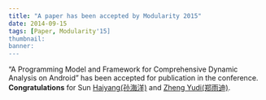 ```yaml
---
title: "A paper has been accepted by Modularity 2015"
date: 2014-09-15
tags: [Paper, Modularity'15]
thumbnail:
banner: 
---
```

“A Programming Model and Framework for Comprehensive Dynamic Analysis on Android” has been accepted for publication in the conference.  **Congratulations** for Sun [Haiyang(孙海洋)](http://202.120.40.100/users/sunhy/) and [Zheng Yudi(郑雨迪)](http://202.120.40.100/wiki/index.php/User:Zheng.yudi).
